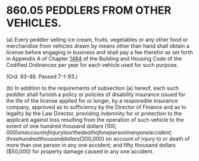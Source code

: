 860.05 PEDDLERS FROM OTHER VEHICLES.
====================================

​(a) Every peddler selling ice cream, fruits, vegetables or any other
food or merchandise from vehicles drawn by means other than hand shall
obtain a license before engaging in business and shall pay a fee
therefor as set forth in Appendix A of Chapter [1464](58d37b9c.html) of
the Building and Housing Code of the Codified Ordinances per year for
each vehicle used for such purpose.

(Ord. 93-46. Passed 7-1-93.)

​(b) In addition to the requirements of subsection (a) hereof, each such
peddler shall furnish a policy or policies of disability insurance
issued for the life of the license applied for or longer, by a
responsible insurance company, approved as to sufficiency by the
Director of Finance and as to legality by the Law Director, providing
indemnity for or protection to the applicant against loss resulting from
the operation of such vehicle to the extent of one hundred thousand
dollars ($100,000) on account of injury to or the death of one person
in any one accident; three hundred thousand dollars ($300,000) on
account of injury to or death of more than one person in any one
accident; and fifty thousand dollars ($50,000) for property damage
caused in any one accident.

